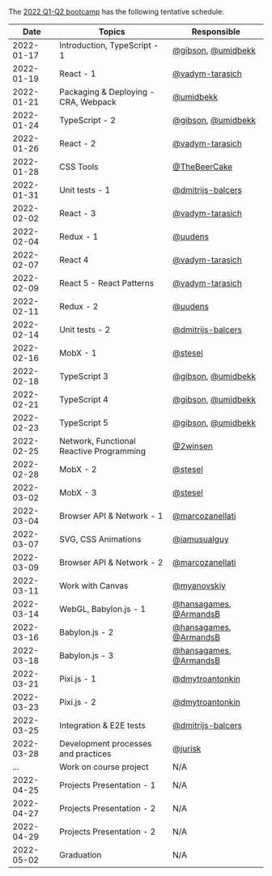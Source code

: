 The [2022 Q1-Q2 bootcamp](https://typescript-bootcamp.evolution.com/) has the following tentative schedule:

| Date       | Topics                                   | Responsible                                                                    |
|------------|------------------------------------------|--------------------------------------------------------------------------------|
| 2022-01-17 | Introduction, TypeScript - 1             | [@gibson](https://github.com/gibson), [@umidbekk](https://github.com/umidbekk) |
| 2022-01-19 | React - 1                                | [@vadym-tarasich](https://github.com/vadym-tarasich)                           |
| 2022-01-21 | Packaging & Deploying - CRA, Webpack     | [@umidbekk](https://github.com/umidbekk)                                       |
| 2022-01-24 | TypeScript - 2                           | [@gibson](https://github.com/gibson), [@umidbekk](https://github.com/umidbekk) |
| 2022-01-26 | React - 2                                | [@vadym-tarasich](https://github.com/vadym-tarasich)                           |
| 2022-01-28 | CSS Tools                                | [@TheBeerCake](https://github.com/TheBeerCake)                                 |
| 2022-01-31 | Unit tests - 1                           | [@dmitrijs-balcers](https://github.com/dmitrijs-balcers)                       |
| 2022-02-02 | React - 3                                | [@vadym-tarasich](https://github.com/vadym-tarasich)                           |
| 2022-02-04 | Redux - 1                                | [@uudens](https://github.com/uudens)                                           |
| 2022-02-07 | React 4                                  | [@vadym-tarasich](https://github.com/vadym-tarasich)                           |
| 2022-02-09 | React 5 - React Patterns                 | [@vadym-tarasich](https://github.com/vadym-tarasich)                           |
| 2022-02-11 | Redux - 2                                | [@uudens](https://github.com/uudens)                                           |
| 2022-02-14 | Unit tests - 2                           | [@dmitrijs-balcers](https://github.com/dmitrijs-balcers)                       |
| 2022-02-16 | MobX - 1                                 | [@stesel](https://github.com/stesel)                                           |
| 2022-02-18 | TypeScript 3                             | [@gibson](https://github.com/gibson), [@umidbekk](https://github.com/umidbekk) |
| 2022-02-21 | TypeScript 4                             | [@gibson](https://github.com/gibson), [@umidbekk](https://github.com/umidbekk) |
| 2022-02-23 | TypeScript 5                             | [@gibson](https://github.com/gibson), [@umidbekk](https://github.com/umidbekk) |
| 2022-02-25 | Network, Functional Reactive Programming | [@2winsen](https://github.com/2winsen)                                         |
| 2022-02-28 | MobX - 2                                 | [@stesel](https://github.com/stesel)                                           |
| 2022-03-02 | MobX - 3                                 | [@stesel](https://github.com/stesel)                                           |
| 2022-03-04 | Browser API & Network - 1                | [@marcozanellati](https://github.com/marcozanellati)                           |
| 2022-03-07 | SVG, CSS Animations                      | [@iamusualguy](https://github.com/iamusualguy)                                 |
| 2022-03-09 | Browser API & Network - 2                | [@marcozanellati](https://github.com/marcozanellati)                           |
| 2022-03-11 | Work with Canvas                         | [@myanovskiy](https://github.com/myanovskiy)                                   |
| 2022-03-14 | WebGL, Babylon.js - 1                    | [@hansagames](https://github.com/hansagames), [@ArmandsB](https://github.com/ArmandsB)                                   |
| 2022-03-16 | Babylon.js - 2                           | [@hansagames](https://github.com/hansagames), [@ArmandsB](https://github.com/ArmandsB)                                   |
| 2022-03-18 | Babylon.js - 3                           | [@hansagames](https://github.com/hansagames), [@ArmandsB](https://github.com/ArmandsB)                                   |
| 2022-03-21 | Pixi.js - 1                              | [@dmytroantonkin](https://github.com/dmytroantonkin)                           |
| 2022-03-23 | Pixi.js - 2                              | [@dmytroantonkin](https://github.com/dmytroantonkin)                           |
| 2022-03-25 | Integration & E2E tests                  | [@dmitrijs-balcers](https://github.com/dmitrijs-balcers)                       |
| 2022-03-28 | Development processes and practices      | [@jurisk](https://github.com/jurisk)                                           |
| ...        | Work on course project                   | N/A                                                                            |
| 2022-04-25 | Projects Presentation - 1                | N/A                                                                            |
| 2022-04-27 | Projects Presentation - 2                | N/A                                                                            |
| 2022-04-29 | Projects Presentation - 2                | N/A                                                                            |
| 2022-05-02 | Graduation                               | N/A                                                                            |
